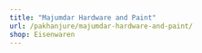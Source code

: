 ```yaml
---
title: "Majumdar Hardware and Paint"
url: /pakhanjure/majumdar-hardware-and-paint/
shop: Eisenwaren
---
```

